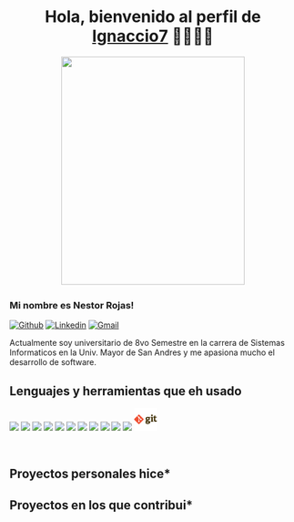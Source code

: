<div align="center">
<h1 align="center">Hola, bienvenido al perfil de <a href="https://github.com/ignaccio7">Ignaccio7</a> 👋👨🏻‍💻</h1>
  <img src="https://github.com/ignaccio7/ignaccio7/assets/43977105/e6839e95-0676-4c70-b85e-baa552b72e5a" width="80%" height="400px" style='object-fit:cover; object-position:bottom center;'>
</div>

### Mi nombre es Nestor Rojas!

[![Github](https://img.shields.io/badge/-Github-000?style=flat&logo=Github&logoColor=white)](https://github.com/ignaccio7)
[![Linkedin](https://img.shields.io/badge/-LinkedIn-blue?style=flat&logo=Linkedin&logoColor=white)](https://www.linkedin.com/in/nestor-ignacio-rojas-guarachi-998916267/)
[![Gmail](https://img.shields.io/badge/-Gmail-c14438?style=flat&logo=Gmail&logoColor=white)](mailto:igna260298@gmail.com)

Actualmente soy universitario de 8vo Semestre en la carrera de Sistemas Informaticos en la Univ. Mayor de San Andres y me apasiona mucho el desarrollo de software.

## Lenguajes y herramientas que eh usado

<a src="https://www.javascript.com/"><img src="https://img.icons8.com/color/48/000000/javascript.png"/></a>
<a src="https://reactjs.org/"><img src="https://img.icons8.com/color/48/000000/react-native.png"/></a>
<a src="https://nodejs.org/"><img src="https://img.icons8.com/color/48/000000/nodejs.png"/></a>
<a src="https://www.mongodb.com/"><img src="https://img.icons8.com/color/48/000000/mongodb.png"/></a>
<a src="https://www.docker.com/"><img src="https://img.icons8.com/color/48/000000/docker.png"/></a>
<a src="https://visualstudio.microsoft.com/"><img src="https://img.icons8.com/color/48/000000/visual-studio.png"/></a>
<a src="https://www.npmjs.com/"><img src="https://img.icons8.com/color/48/000000/npm.png"/></a>
<a src="https://getbootstrap.com/"><img src="https://img.icons8.com/color/48/000000/bootstrap.png"/></a>
<a src="https://github.com/"><img src="https://img.icons8.com/color/48/000000/github--v1.png"/></a>
<a src="https://www.w3schools.com/css/"><img src="https://img.icons8.com/color/48/000000/css3.png"/></a>
<a src="https://www.w3schools.com/html/"><img src="https://img.icons8.com/color/48/000000/html-5.png"/></a>
<a src="https://git-scm.com/"><img src="https://raw.githubusercontent.com/github/explore/80688e429a7d4ef2fca1e82350fe8e3517d3494d/topics/git/git.png" width="40" height="40"/></a>
<!--<a src="https://www.typescriptlang.org/"><img src="https://img.icons8.com/color/48/000000/typescript.png"/></a>-->
<br>

## Proyectos personales hice*
## Proyectos en los que contribui*

<!--
**ignaccio7/ignaccio7** is a ✨ _special_ ✨ repository because its `README.md` (this file) appears on your GitHub profile.

Here are some ideas to get you started:

- 🔭 I’m currently working on ...
- 🌱 I’m currently learning ...
- 👯 I’m looking to collaborate on ...
- 🤔 I’m looking for help with ...
- 💬 Ask me about ...
- 📫 How to reach me: ...
- 😄 Pronouns: ...
- ⚡ Fun fact: ...
-->
